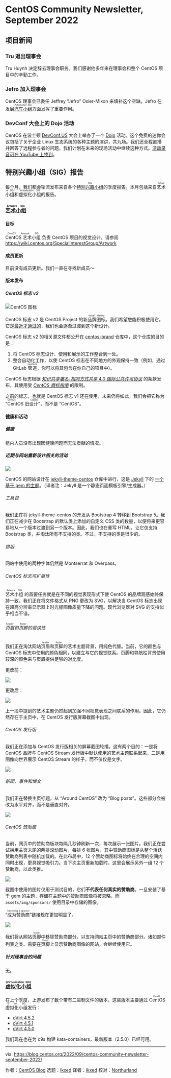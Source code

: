 [#]: subject: "CentOS Community Newsletter, September 2022"
[#]: via: "https://blog.centos.org/2022/09/centos-community-newsletter-september-2022/"
[#]: author: "CentOS Blog https://blog.centos.org"
[#]: collector: "lkxed"
[#]: translator: "lkxed"
[#]: reviewer: "Northurland"
[#]: publisher: ""
[#]: url: "https://www.cossig.org/530-centos-community-newsletter-september-2022/"

CentOS Community Newsletter, September 2022
======

## 项目新闻

### Tru 退出理事会

Tru Huynh 决定辞去理事会职务。我们感谢他多年来在理事会和整个 CentOS 项目中的辛勤工作。

### Jefro 加入理事会

CentOS 理事会已委任 Jeffrey “Jefro” Osier-Mixon 来填补这个空缺。Jefro 在发展<ruby>[汽车小组][1]<rt>Automotive SIG</rt></ruby>方面发挥了重要作用。

### DevConf 大会上的 Dojo 活动

CentOS 在波士顿 [DevConf.US][3] 大会上举办了一个 [Dojo][2] 活动。这个免费的迷你会议包括了关于企业 Linux 生态系统的各种主题的演讲，共九场。我们还全程直播并回答了远程参与者的问题，我们计划在未来的现场活动中继续这种方式。[活动录音可在 YouTube 上找到][4]。

## 特别兴趣小组（SIG）报告

每个月，我们都会轮流发布来自各个<ruby>[特别兴趣小组][2]<rt>SIG</rt></ruby>的季度报告。本月包括来自<ruby>艺术小组<rt>Artwork SIG</rt></ruby>和<ruby>虚拟化小组<rt>Virtualization SIG</rt></ruby>的报告。

### <ruby>[艺术小组][5a]<rt>Artwork SIG</rt></ruby>

#### 目标

<ruby>CentOS 艺术小组<rt>CentOS Artwork SIG</rt></ruby> 负责 CentOS 项目的视觉设计。请参阅 https://wiki.centos.org/SpecialInterestGroup/Artwork

#### 成员更新

目前没有成员更新。我们一直在寻找新成员～

#### 版本发布

##### CentOS 标志 v2

![CentOS 图标][6]

CentOS 标志 v2 是 CentOS Project 的新<ruby>品牌图标<rt>visual identity</rt></ruby>。我们希望您能积极使用它。它是[最近才通过的][7]，我们也会逐渐过渡到这个新设计。

CentOS 标志 v2 的相关源文件都公开在 [centos-brand][8] 仓库中，这个仓库的目的是：

1. 将 CentOS 标志设计、使用和展示的工作整合到一处。
2. 整合自动化工作，以使 CentOS 标志在不同地方的外观保持一致（例如，通过 GitLab <ruby>管道<rt>pipelines</rt></ruby>，你可以将其包含在你自己的项目中）。

CentOS 标志根据 _[知识共享署名-相同方式共享 4.0 国际公共许可协议][9]_ 的条款发布，其使用受 _[CentOS 商标指南][10]_ 的限制。

之前的标志，也就是 CentOS 标志 v1 还在使用，未来仍将如此，我们会把它称为 <ruby>“CentOS 旧设计”<rt>CentOS Classic</rt></ruby>，而不是 “CentOS”。

#### 健康和活动

##### 健康

组内人员没有出现因健康问题而无法贡献的情况。

##### 近期与网站重新设计相关的活动

![][11]

CentOS 的网站设计在 [jekyll-theme-centos][12] 仓库中进行，这是 [Jekyll][14] 下的 [一个基于 gem 的主题][13]。（译者注：Jekyll 是一个静态页面模板引擎/生成器。）

###### 工具包

我们正在将 jekyll-theme-centos 的开发从 Bootstrap 4 转移到 Bootstrap 5。我们正在减少在 Bootstrap 的默认类上添加的自定义 CSS 类的数量，以便将来更容易地从一个版本过渡到另一个版本。因此，我们也在重写 HTML，让它仅支持 Bootstrap 类，并淘汰所有不支持的类。不过，不支持的类是很少的。

###### 排版

网站中使用的两种字体仍然是 Montserrat 和 Overpass。

###### CentOS 标志可扩展性

<ruby>艺术小组<rt>Artwork SIG</rt></ruby> 的首要任务就是在不同的视觉表现形式下使 CentOS 的品牌观感始终保持一致。我们正在将文件格式从 PNG 更改为 SVG，以解决当 CentOS 标志出现在超高分辨率显示器上时光栅图像质量下降的问题。现代浏览器对 SVG 的支持似乎相当不错。

###### <ruby>页眉<rt>header</rt></ruby>和<ruby>页脚<rt>footer</rt></ruby>的易读性

我们正在淘汰网站<ruby>页眉<rt>header</rt></ruby>和<ruby>页脚<rt>footer</rt></ruby>的艺术主题背景，用纯色代替。当前，它的颜色与 CentOS 标志中使用的颜色相同，以建立与它的视觉联系。页脚和导航栏背景使用较深的颜色来与页眉提供足够的对比度。

更改前：

![][18]

更改后：

![][19]

上一段中提到的艺术主题仍然起到加强不同视觉表现之间联系的作用。因此，它仍然存在于主页中，在 CentOS 发行版屏幕截图中出现。

###### CentOS 发行版

我们正在添加与 CentOS 发行版相关的屏幕截图轮播。这有两个目的：一是将 CentOS 品牌与 CentOS Stream 发行版中默认使用的艺术主题联系起来，二是用图像向世界展示 CentOS Stream 的样子，而不仅仅是文字。

![][20]

###### 新闻、事件和博文

我们正在替换主页标题，从 “Around CentOS” 改为 “Blog posts”。这些部分会被改为水平对齐，而不是垂直对齐。

![][21]

###### CentOS 赞助商

当前，网页中的赞助商板块每隔几秒钟刷新一次，每次展示一张图片。我们正在尝试换用主页末尾的两排滚动图片，每排 6 张图片，其中赞助商图标是从整个活跃赞助商列表中随机加载的。在此布局中，12 个赞助商图标将始终在合理的空间内同时出现，更具视觉吸引力。当下次主页重新加载时，这里会展示另外一组 12 个赞助商，以此类推。

![][22]

截图中使用的图片仅用于测试目的，它们**不代表任何真实的赞助商**。一旦安装了基于 gem 的主题，存储在主题中的赞助商图像将被忽略，而 `assets/img/sponsors/` 使用目录中存储的图像。

“<ruby>成为赞助商<rt>becoming a sponsor</rt></ruby>”链接现在更加明显了。

![][23]

我们将从网站<ruby>页脚<rt>footer</rt></ruby>中移除赞助商部分，以支持网站主页中的赞助商部分。诸如邮件列表之类、需要在<ruby>页脚<rt>footer</rt></ruby>上显示赞助商图像的网站，会继续使用它。

##### 针对理事会的问题

无。

### <ruby>[虚拟化小组][23a]<rt>[Virtualization SIG]</rt><ruby>

在上个季度，上游发布了数个带有二进制文件的版本，这些版本主要通过<ruby> CentOS 虚拟化小组<rt>CentOS Virt SIG</rt></ruby>发行：

- [oVirt 4.5.2][24]
- [oVirt 4.5.1][25]
- [oVirt 4.5.0][26]

我们现在也在为 c9s 构建 kata-containers，最新版本（2.5.0）已经可用。

--------------------------------------------------------------------------------

via: https://blog.centos.org/2022/09/centos-community-newsletter-september-2022/

作者：[CentOS Blog][a]
选题：[lkxed][b]
译者：[lkxed](https://github.com/lkxed)
校对：[Northurland](https://github.com/Northurland)

[a]: https://blog.centos.org
[b]: https://github.com/lkxed
[1]: https://wiki.centos.org/SpecialInterestGroup/Automotive
[2]: https://wiki.centos.org/Events/Dojo/DevConfUS2022
[3]: https://www.devconf.info/us/
[4]: https://www.youtube.com/watch?v=5usWZhLnJyA&list=PLuRtbOXpVDjDP1RLkzZmLbp699cCBnn47
[5]: https://blog.centos.org/2022/07/centos-hyperscale-sig-quarterly-report-for-2022q2/
[5a]: https://wiki.centos.org/SpecialInterestGroup/Artwork
[6]: https://gitlab.com/areguera/centos-brand/-/raw/v2/Sources/centos-logo.svg
[7]: https://git.centos.org/centos/board/issue/4#comment-612
[8]: https://gitlab.com/areguera/centos-brand/
[9]: https://creativecommons.org/licenses/by-sa/4.0/legalcode
[10]: https://www.centos.org/legal/trademarks/
[11]: https://i.imgur.com/RRPGRK4.png
[12]: https://gitlab.com/areguera/jekyll-theme-centos/-/tree/migration-to-bootstrap-v5
[13]: https://rubygems.org/gems/jekyll-theme-centos
[14]: https://jekyllrb.com/
[15]: https://areguera.gitlab.io/jekyll-theme-centos/
[16]: https://opensource.org/licenses/MIT
[17]: https://developer.mozilla.org/en-US/docs/Web/Media/Formats/Image_types#svg_scalable_vector_graphics
[18]: https://i.imgur.com/jrK4dk1.jpg
[19]: https://i.imgur.com/bQz4828.png
[20]: https://i.imgur.com/J7CWrPo.jpg
[21]: https://i.imgur.com/ydK4Eb2.jpg
[22]: https://i.imgur.com/ScXzGVw.png
[23]: https://i.imgur.com/RqPVH9o.jpg
[23a]: https://wiki.centos.org/SpecialInterestGroup/Virtualization
[24]: https://blogs.ovirt.org/2022/08/ovirt-4-5-2-is-now-generally-available/
[25]: https://blogs.ovirt.org/2022/06/ovirt-4-5-1-is-now-generally-available/
[26]: https://blogs.ovirt.org/2022/04/ovirt-4-5-0-is-now-generally-available/
